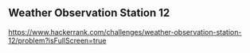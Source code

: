 ## Weather Observation Station 12

https://www.hackerrank.com/challenges/weather-observation-station-12/problem?isFullScreen=true
